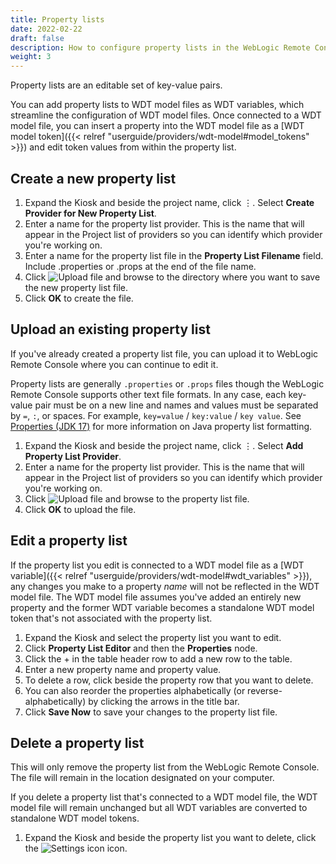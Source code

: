 ```yaml
---
title: Property lists
date: 2022-02-22
draft: false
description: How to configure property lists in the WebLogic Remote Console
weight: 3
---
```


Property lists are an editable set of key-value pairs.

You can add property lists to WDT model files as WDT variables, which streamline the configuration of WDT model files. Once connected to a WDT model file, you can insert a property into the WDT model file as a [WDT model token]({{< relref "userguide/providers/wdt-model#model_tokens" >}}) and edit token values from within the property list.

## Create a new property list

1. Expand the Kiosk and beside the project name, click &#x022EE;. Select **Create Provider for New Property List**.
1. Enter a name for the property list provider. This is the name that will appear in the Project list of providers so you can identify which provider you're working on.
1. Enter a name for the property list file in the **Property List Filename** field. Include .properties or .props at the end of the file name.
1. Click ![Upload file](/weblogic-remote-console/images/icons/choose-directory-icon-blk_24x24.png) and browse to the directory where you want to save the new property list file.
1. Click **OK** to create the file.

## Upload an existing property list

If you've already created a property list file, you can upload it to WebLogic Remote Console where you can continue to edit it.

Property lists are generally `.properties`  or `.props` files though the WebLogic Remote Console supports other text file formats. In any case, each key-value pair must be on a new line and names and values must be separated by `=`, `:`, or spaces. For example, `key=value` / `key:value` / `key value`. See [Properties (JDK 17)](https://docs.oracle.com/en/java/javase/17/docs/api/java.base/java/util/Properties.html#load(java.io.Reader)) for more information on Java property list formatting.

1. Expand the Kiosk and beside the project name, click &#x022EE;. Select **Add Property List Provider**.
1. Enter a name for the property list provider. This is the name that will appear in the Project list of providers so you can identify which provider you're working on.
1. Click ![Upload file](/weblogic-remote-console/images/icons/choose-file-icon-blk_24x24.png) and browse to the property list file.
1. Click **OK** to upload the file.

## Edit a property list

If the property list you edit is connected to a WDT model file as a [WDT variable]({{< relref "userguide/providers/wdt-model#wdt_variables" >}}), any changes you make to a property *name* will not be reflected in the WDT model file. The WDT model file assumes you've added an entirely new property and the former WDT variable becomes a standalone WDT model token that's not associated with the property list.

1. Expand the Kiosk and select the property list you want to edit.
1. Click **Property List Editor** and then the **Properties** node.
1. Click the + in the table header row to add a new row to the table.
1. Enter a new property name and property value.
1. To delete a row, click  beside the property row that you want to delete.
1. You can also reorder the properties alphabetically (or reverse-alphabetically) by clicking the arrows in the title bar.
1. Click **Save Now** to save your changes to the property list file.


## Delete a property list

This will only remove the property list from the WebLogic Remote Console. The file will remain in the location designated on your computer.

If you delete a property list that's connected to a WDT model file, the WDT model file will remain unchanged but all WDT variables are converted to standalone WDT model tokens.

1. Expand the Kiosk and beside the property list you want to delete, click the ![Settings icon](/weblogic-remote-console/images/icons/data-providers-delete-icon-brn_24x24.png) icon.
